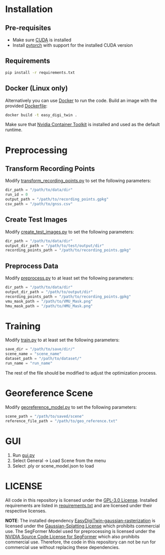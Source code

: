 # Installation

## Pre-requisites
- Make sure [CUDA](https://developer.nvidia.com/cuda) is installed
- Install [pytorch](https://pytorch.org/get-started/locally/) with support for the installed CUDA version

## Requirements
```bash
pip install -r requirements.txt
```

## Docker (Linux only)
Alternatively you can use [Docker](https://www.docker.com/) to run the code.
Build an image with the provided [Dockerfile](Dockerfile):
```bash
docker build -t easy_digi_twin .
```
Make sure that [Nvidia Container Toolkit](https://github.com/NVIDIA/nvidia-container-toolkit) is installed
and used as the default runtime.

# Preprocessing
## Transform Recording Points
Modify [transform_recording_points.py](src/scripts/transform_recording_points.py) to set the following parameters:
```python
dir_path = "/path/to/data/dir"
run_id = 0
output_path = "/path/to/recording_points.gpkg"
csv_path = "/path/to/gnss.csv"
```

## Create Test Images
Modify [create_test_images.py](src/scripts/create_test_images.py) to set the following parameters:
```python
dir_path = "/path/to/data/dir"
output_dir_path = "/path/to/test/output/dir"
recording_points_path = "/path/to/recording_points.gpkg"
```

## Preprocess Data
Modify [preprocess.py](src/scripts/preprocess.py) to at least set the following parameters:

```python
dir_path = "/path/to/data/dir"
output_dir_path = "/path/to/output/dir"
recording_points_path = "/path/to/recording_points.gpkg"
vmu_mask_path = "/path/to/VMU_Mask.png"
hmu_mask_path = "/path/to/HMU_Mask.png"
```

# Training
Modify [train.py](src/scripts/train.py) to at least set the following parameters:

```python
save_dir = "/path/to/save/dir/"
scene_name = "scene_name"
dataset_path = "/path/to/dataset/"
run_name = "run_name"
```

The rest of the file should be modified to adjust the optimization process.

# Georeference Scene
Modify [georeference_model.py](src/scripts/georeference_model.py) to set the following parameters:

```python
scene_path = "/path/to/saved/scene"
reference_file_path = "/path/to/geo_reference.txt"
```

# GUI

1. Run [gui.py](src/gui/gui.py) 
2. Select General -> Load Scene from the menu
3. Select .ply or scene_model.json to load

# LICENSE
All code in this repository is licensed under the [GPL-3.0 License](LICENSE).
Installed requirements are listed in [requirements.txt](requirements.txt) and 
are licensed under their respective licenses.

**NOTE**: The installed dependency [EasyDigiTwin-gaussian-rasterization](https://github.com/geospaitial-lab/EasyDigiTwin-gaussian-rasterization.git)
is licensed under the [Gaussian-Splatting License](https://github.com/geospaitial-lab/EasyDigiTwin-gaussian-rasterization/blob/main/LICENSE.md)
which prohibits commercial use.
The SegFormer Model used for preprocessing is licensed under 
the [NVIDIA Source Code License for SegFormer](https://github.com/NVlabs/SegFormer/blob/master/LICENSE)
which also prohibits commercial use.
Therefore, the code in this repository can not be run for commercial use without replacing these dependencies.